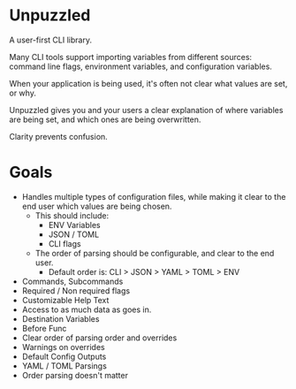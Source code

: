 # Unpuzzled
A user-first CLI library. 

Many CLI tools support importing variables from different sources: command line flags, environment variables, and configuration variables. 

When your application is being used, it's often not clear what values are set, or why.

Unpuzzled gives you and your users a clear explanation of where variables are being set, and which ones are being overwritten.

Clarity prevents confusion.

Goals
===
- Handles multiple types of configuration files, while making it clear to the end user which values are being chosen.
    - This should include:
        - ENV Variables
        - JSON / TOML
        - CLI flags
    - The order of parsing should be configurable, and clear to the end user.
        - Default order is: CLI > JSON > YAML > TOML > ENV 
- Commands, Subcommands
- Required / Non required flags
- Customizable Help Text
- Access to as much data as goes in. 
- Destination Variables
- Before Func
- Clear order of parsing order and overrides
- Warnings on overrides
- Default Config Outputs
- YAML / TOML Parsings
- Order parsing doesn't matter

